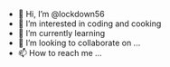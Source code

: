 - 👋 Hi, I’m @lockdown56
- 👀 I’m interested in coding and cooking
- 🌱 I’m currently learning 
- 💞️ I’m looking to collaborate on ...
- 📫 How to reach me ...

<!---
lockdown56/lockdown56 is a ✨ special ✨ repository because its `README.md` (this file) appears on your GitHub profile.
You can click the Preview link to take a look at your changes.
--->
